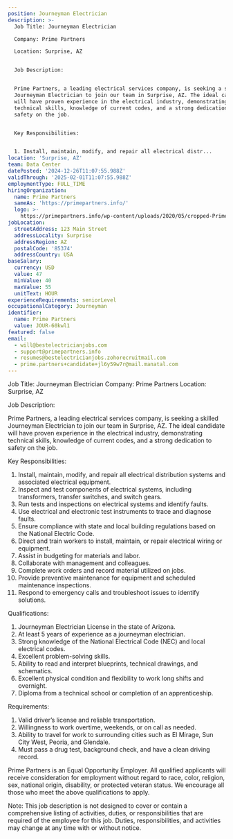 ```yaml
---
position: Journeyman Electrician
description: >-
  Job Title: Journeyman Electrician

  Company: Prime Partners

  Location: Surprise, AZ


  Job Description:


  Prime Partners, a leading electrical services company, is seeking a skilled
  Journeyman Electrician to join our team in Surprise, AZ. The ideal candidate
  will have proven experience in the electrical industry, demonstrating
  technical skills, knowledge of current codes, and a strong dedication to
  safety on the job.


  Key Responsibilities:


  1. Install, maintain, modify, and repair all electrical distr...
location: 'Surprise, AZ'
team: Data Center
datePosted: '2024-12-26T11:07:55.988Z'
validThrough: '2025-02-01T11:07:55.988Z'
employmentType: FULL_TIME
hiringOrganization:
  name: Prime Partners
  sameAs: 'https://primepartners.info/'
  logo: >-
    https://primepartners.info/wp-content/uploads/2020/05/cropped-Prime-Partners-Logo-NO-BG-1-1.png
jobLocation:
  streetAddress: 123 Main Street
  addressLocality: Surprise
  addressRegion: AZ
  postalCode: '85374'
  addressCountry: USA
baseSalary:
  currency: USD
  value: 47
  minValue: 40
  maxValue: 55
  unitText: HOUR
experienceRequirements: seniorLevel
occupationalCategory: Journeyman
identifier:
  name: Prime Partners
  value: JOUR-60kwl1
featured: false
email:
  - will@bestelectricianjobs.com
  - support@primepartners.info
  - resumes@bestelectricianjobs.zohorecruitmail.com
  - prime.partners+candidate+jl6y59w7r@mail.manatal.com
---
```




Job Title: Journeyman Electrician
Company: Prime Partners
Location: Surprise, AZ

Job Description:

Prime Partners, a leading electrical services company, is seeking a skilled Journeyman Electrician to join our team in Surprise, AZ. The ideal candidate will have proven experience in the electrical industry, demonstrating technical skills, knowledge of current codes, and a strong dedication to safety on the job.

Key Responsibilities:

1. Install, maintain, modify, and repair all electrical distribution systems and associated electrical equipment.
2. Inspect and test components of electrical systems, including transformers, transfer switches, and switch gears.
3. Run tests and inspections on electrical systems and identify faults.
4. Use electrical and electronic test instruments to trace and diagnose faults.
5. Ensure compliance with state and local building regulations based on the National Electric Code.
6. Direct and train workers to install, maintain, or repair electrical wiring or equipment.
7. Assist in budgeting for materials and labor.
8. Collaborate with management and colleagues.
9. Complete work orders and record material utilized on jobs.
10. Provide preventive maintenance for equipment and scheduled maintenance inspections.
11. Respond to emergency calls and troubleshoot issues to identify solutions.

Qualifications:

1. Journeyman Electrician License in the state of Arizona.
2. At least 5 years of experience as a journeyman electrician.
3. Strong knowledge of the National Electrical Code (NEC) and local electrical codes.
4. Excellent problem-solving skills.
5. Ability to read and interpret blueprints, technical drawings, and schematics.
6. Excellent physical condition and flexibility to work long shifts and overnight.
7. Diploma from a technical school or completion of an apprenticeship.

Requirements:

1. Valid driver’s license and reliable transportation.
2. Willingness to work overtime, weekends, or on call as needed.
3. Ability to travel for work to surrounding cities such as El Mirage, Sun City West, Peoria, and Glendale.
4. Must pass a drug test, background check, and have a clean driving record.

Prime Partners is an Equal Opportunity Employer. All qualified applicants will receive consideration for employment without regard to race, color, religion, sex, national origin, disability, or protected veteran status. We encourage all those who meet the above qualifications to apply.

Note: This job description is not designed to cover or contain a comprehensive listing of activities, duties, or responsibilities that are required of the employee for this job. Duties, responsibilities, and activities may change at any time with or without notice.
